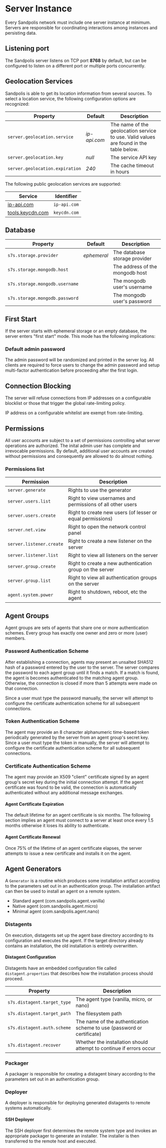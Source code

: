 # Server Instance

Every Sandpolis network must include one server instance at minimum. Servers are
responsible for coordinating interactions among instances and persisting data.

## Listening port

The Sandpolis server listens on TCP port **8768** by default, but can be
configured to listen on a different port or multiple ports concurrently.

## Geolocation Services

Sandpolis is able to get its location information from several sources. To
select a location service, the following configuration options are recognized:

| Property                        | Default      | Description                                                                            |
| ------------------------------- | ------------ | -------------------------------------------------------------------------------------- |
| `server.geolocation.service`    | _ip-api.com_ | The name of the geolocation service to use. Valid values are found in the table below. |
| `server.geolocation.key`        | _null_       | The service API key                                                                    |
| `server.geolocation.expiration` | _240_        | The cache timeout in hours                                                             |

The following public geolocation services are supported:

| Service                                                                     | Identifier   |
| --------------------------------------------------------------------------- | ------------ |
| <a href="https://ip-api.com" target="_blank">ip-api.com</a>                 | `ip-api.com` |
| <a href="https://tools.keycdn.com/geo" target="_blank">tools.keycdn.com</a> | `keycdn.com` |

## Database

| Property                       | Default     | Description                     |
| ------------------------------ | ----------- | ------------------------------- |
| `s7s.storage.provider`         | _ephemeral_ | The database storage provider   |
| `s7s.storage.mongodb.host`     |             | The address of the mongodb host |
| `s7s.storage.mongodb.username` |             | The mongodb user's username     |
| `s7s.storage.mongodb.password` |             | The mongodb user's password     |

## First Start

If the server starts with ephemeral storage or an empty database, the server
enters "first start" mode. This mode has the following implications:

### Default admin password

The admin password will be randomized and printed in the server log. All clients
are required to force users to change the admin password and setup multi-factor
authentication before proceeding after the first login.

## Connection Blocking

The server will refuse connections from IP addresses on a configurable blocklist
or those that trigger the global rate-limiting policy.

IP address on a configurable whitelist are exempt from rate-limiting.

## Permissions

All user accounts are subject to a set of permissions controlling what server
operations are authorized. The inital admin user has complete and irrevocable
permissions. By default, additional user accounts are created without
permissions and consequently are allowed to do almost nothing.

### Permissions list

| Permission               | Description                                                |
| ------------------------ | ---------------------------------------------------------- |
| `server.generate`        | Rights to use the generator                                |
| `server.users.list`      | Right to view usernames and permissions of all other users |
| `server.users.create`    | Right to create new users (of lesser or equal permissions) |
| `server.net.view`        | Right to open the network control panel                    |
| `server.listener.create` | Right to create a new listener on the server               |
| `server.listener.list`   | Right to view all listeners on the server                  |
| `server.group.create`    | Right to create a new authentication group on the server   |
| `server.group.list`      | Right to view all authentication groups on the server      |
| `agent.system.power`     | Right to shutdown, reboot, etc the agent                   |

## Agent Groups

Agent groups are sets of agents that share one or more authentication schemes.
Every group has exactly one owner and zero or more (user) members.

### Password Authentication Scheme

After establishing a connection, agents may present an unsalted SHA512 hash of a
password entered by the user to the server. The server compares the password to
each agent group until it finds a match. If a match is found, the agent is
becomes authenticated to the matching agent group. Otherwise, the connection is
closed if more than 5 attempts were made on that connection.

Since a user must type the password manually, the server will attempt to
configure the certificate authentication scheme for all subsequent connections.

### Token Authentication Scheme

The agent may provide an 8 character alphanumeric time-based token periodically
generated by the server from an agent group's secret key. Since a user must type
the token in manually, the server will attempt to configure the certificate
authentication scheme for all subsequent connections.

### Certificate Authentication Scheme

The agent may provide an X509 "client" certificate signed by an agent group's
secret key during the initial connection attempt. If the agent certificate was
found to be valid, the connection is automatically authenticated without any
additional message exchanges.

#### Agent Certificate Expiration

The default lifetime for an agent certificate is six months. The following
section implies an agent must connect to a server at least once every 1.5 months
otherwise it loses its ability to authenticate.

#### Agent Certificate Renewal

Once 75% of the lifetime of an agent certificate elapses, the server attempts to
issue a new certificate and installs it on the agent.

## Agent Generators

A `Generator` is a routine which produces some installation artifact according
to the parameters set out in an authentication group. The installation artifact
can then be used to install an agent on a remote system.

- Standard agent (com.sandpolis.agent.vanilla)
- Native agent (com.sandpolis.agent.micro)
- Minimal agent (com.sandpolis.agent.nano)

### Distagents

On execution, distagents set up the agent base directory according to its
configuration and executes the agent. If the target directory already contains
an installation, the old installation is entirely overwritten.

#### Distagent Configuration

Distagents have an embedded configuration file called `distagent.properties`
that describes how the installation process should proceed.

| Property                    | Description                                                            |
| --------------------------- | ---------------------------------------------------------------------- |
| `s7s.distagent.target_type` | The agent type (vanilla, micro, or nano)                               |
| `s7s.distagent.target_path` | The filesystem path                                                    |
| `s7s.distagent.auth.scheme` | The name of the authentication scheme to use (password or certificate) |
| `s7s.distagent.recover`     | Whether the installation should attempt to continue if errors occur    |

### Packager

A packager is responsible for creating a distagent binary according to the
parameters set out in an authentication group.

### Deployer

A deployer is responsible for deploying generated distagents to remote systems
automatically.

#### SSH Deployer

The SSH deployer first determines the remote system type and invokes an
appropriate packager to generate an installer. The installer is then transferred
to the remote host and executed.
